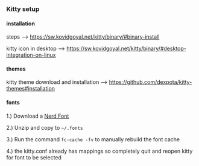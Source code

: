 ### Kitty setup

#### installation

steps --> https://sw.kovidgoyal.net/kitty/binary/#binary-install

kitty icon in desktop --> https://sw.kovidgoyal.net/kitty/binary/#desktop-integration-on-linux

#### themes

kitty theme download and installation --> https://github.com/dexpota/kitty-themes#installation

#### fonts

1.) Download a [Nerd Font](http://nerdfonts.com/)

2.) Unzip and copy to `~/.fonts`

3.) Run the command `fc-cache -fv` to manually rebuild the font cache

4.) the kitty.conf already has mappings so completely quit and reopen kitty for font to be selected
